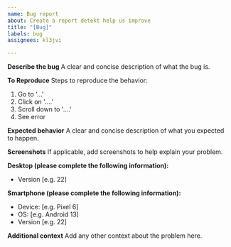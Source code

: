 ```yaml
---
name: Bug report
about: Create a report detekt help us improve
title: "[Bug]"
labels: bug
assignees: kl3jvi

---
```


**Describe the bug**
A clear and concise description of what the bug is.

**To Reproduce**
Steps to reproduce the behavior:
1. Go to '...'
2. Click on '....'
3. Scroll down to '....'
4. See error

**Expected behavior**
A clear and concise description of what you expected to happen.

**Screenshots**
If applicable, add screenshots to help explain your problem.

**Desktop (please complete the following information):**
 - Version [e.g. 22]

**Smartphone (please complete the following information):**
 - Device: [e.g. Pixel 6]
 - OS: [e.g. Android 13]
 - Version [e.g. 22]

**Additional context**
Add any other context about the problem here.
